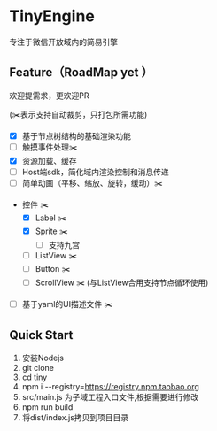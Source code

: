 # TinyEngine
专注于微信开放域内的简易引擎

## Feature（RoadMap yet ）
欢迎提需求，更欢迎PR 

(✂️表示支持自动裁剪，只打包所需功能)
- [x] 基于节点树结构的基础渲染功能
- [ ] 触摸事件处理✂️
- [x] 资源加载、缓存
- [ ] Host端sdk，简化域内渲染控制和消息传递
- [ ] 简单动画（平移、缩放、旋转，缓动）✂️
- 控件 ✂️
    - [x] Label ✂️
    - [x] Sprite ✂️
        - [ ] 支持九宫 
    - [ ] ListView ✂️
    - [ ] Button ✂️
    - [ ] ScrollView ✂️ (与ListView合用支持节点循环使用)
- [ ] 基于yaml的UI描述文件 ✂️

## Quick Start
1. 安装Nodejs
2. git clone
3. cd tiny
4. npm i --registry=https://registry.npm.taobao.org
5. src/main.js 为子域工程入口文件,根据需要进行修改
6. npm run build
7. 将dist/index.js拷贝到项目目录